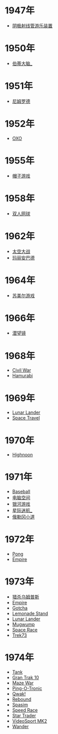 # 1947年
- [阴极射线管游乐装置](https://en.wikipedia.org/wiki/Cathode-ray_tube_amusement_device)
# 1950年
- [伯蒂大脑_](https://en.wikipedia.org/wiki/Bertie_the_Brain)
# 1951年
- [尼姆罗德](https://en.wikipedia.org/wiki/Nimrod_(computer))
# 1952年
- [OXO](https://en.wikipedia.org/wiki/OXO_(video_game))
# 1955年
- [帽子游戏](https://en.wikipedia.org/wiki/Hutspiel)
# 1958年
- [双人网球](https://en.wikipedia.org/wiki/Tennis_for_Two)
# 1962年
- [太空大战](https://en.wikipedia.org/wiki/Spacewar!)
- [玛丽安巴德](https://en.wikipedia.org/wiki/Marienbad_(video_game))
# 1964年
- [苏美尔游戏](https://en.wikipedia.org/wiki/The_Sumerian_Game)
# 1966年
- [潜望镜](https://en.wikipedia.org/wiki/Periscope_(arcade_game))
# 1968年
- [Civil War](https://en.wikipedia.org/wiki/Civil_War_(1968_video_game) "Civil War (1968 video game)")
- [Hamurabi](https://en.wikipedia.org/wiki/Hamurabi_(video_game))
# 1969年
- [Lunar Lander](https://en.wikipedia.org/wiki/Lunar_Lander_(video_game_genre))
- [Space Travel](https://en.wikipedia.org/wiki/Space_Travel_(video_game))
# 1970年
- [Highnoon](https://en.wikipedia.org/wiki/Highnoon)
# 1971年
- [Baseball](https://en.wikipedia.org/wiki/Baseball_(1971_video_game))
- [电脑空间](https://en.wikipedia.org/wiki/Computer_Space)
- [银河游戏](https://en.wikipedia.org/wiki/Galaxy_Game)
- [星际迷航_](https://en.wikipedia.org/wiki/Star_Trek_(1971_video_game))
- [俄勒冈小道](https://en.wikipedia.org/wiki/The_Oregon_Trail_(1971_video_game))
# 1972年
- [Pong](https://en.wikipedia.org/wiki/Pong)
- [Empire](https://en.wikipedia.org/wiki/Empire_(1972_video_game))
# 1973年
- [猎杀乌姆普斯](https://en.wikipedia.org/wiki/Hunt_the_Wumpus)
- [Empire](https://en.wikipedia.org/wiki/Empire_(1973_video_game))
- [Gotcha](https://en.wikipedia.org/wiki/Gotcha_(video_game))
- [Lemonade Stand](https://en.wikipedia.org/wiki/Lemonade_Stand)
- [Lunar Lander](https://en.wikipedia.org/wiki/Lunar_Lander_(video_game_genre) "Lunar Lander (video game genre)")
- [Mugwump](https://en.wikipedia.org/wiki/Mugwump_(video_game))
- [Space Race](https://en.wikipedia.org/wiki/Space_Race_(video_game) "Space Race (video game)")
- [Trek73](https://en.wikipedia.org/wiki/Trek73)
# 1974年
- [Tank](https://en.wikipedia.org/wiki/Tank_(video_game))
- [Gran Trak 10](https://en.wikipedia.org/wiki/Gran_Trak_10)
- [Maze War](https://en.wikipedia.org/wiki/Maze_War)
- [Ping-O-Tronic](https://en.wikipedia.org/wiki/Ping-O-Tronic)
- [Qwak!](https://en.wikipedia.org/wiki/Qwak!)
- [Rebound](https://en.wikipedia.org/wiki/Rebound_(video_game))
- [Spasim](https://en.wikipedia.org/wiki/Spasim)
- [Speed Race](https://en.wikipedia.org/wiki/Speed_Race "Speed Race")
- [Star Trader](https://en.wikipedia.org/wiki/Star_Trader "Star Trader")
- [VideoSport MK2](https://en.wikipedia.org/wiki/VideoSport_MK2)
- [Wander](https://en.wikipedia.org/wiki/Wander_(1974_video_game))